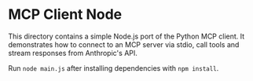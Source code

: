 # MCP Client Node

This directory contains a simple Node.js port of the Python MCP client.
It demonstrates how to connect to an MCP server via stdio, call tools and
stream responses from Anthropic's API.

Run `node main.js` after installing dependencies with `npm install`.
